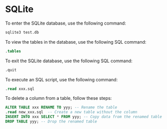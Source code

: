 # SQLite

To enter the SQLite database, use the following command:
```bash
sqlite3 test.db
```

To view the tables in the database, use the following SQL command:
```sql
.tables
```

To exit the SQLite database, use the following SQL command:
```sql
.quit
```

To execute an SQL script, use the following command:
```sql
.read xxx.sql
```

To delete a column from a table, follow these steps:
```sql
ALTER TABLE xxx RENAME TO yyy; -- Rename the table
.read new_xxx.sql  -- Create a new table without the column
INSERT INTO xxx SELECT * FROM yyy; -- Copy data from the renamed table to the new table
DROP TABLE yyy; -- Drop the renamed table
```
